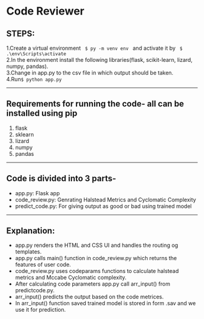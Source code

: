 # Code Reviewer #
## STEPS: ##

1.Create a virtual environment <code> $ py -m venv env </code> and activate it by <code> $ .\env\Scripts\activate </code> <br/>
2.In the environment install the following libraries(flask, scikit-learn, lizard, numpy, pandas). <br/>
3.Change in app.py to the csv file in which output should be taken.<br/>
4.Run<code>$ python app.py</code><br/>
- - - -
## Requirements for running the code- all can be installed using pip ##

1. flask <br>
2. sklearn <br>
3. lizard <br>
4. numpy <br>
5. pandas <br>
- - - -
## Code is divided into 3 parts- ##

* app.py: Flask app <br/>
* code_review.py: Genrating Halstead Metrics and Cyclomatic Complexity <br/>
* predict_code.py: For giving output as good or bad using trained model <br/>
- - - -
## Explanation: ## 

* app.py renders the HTML and CSS UI and handles the routing og templates.<br/>
* app.py calls main() function in code_review.py which returns the features of user code.<br/>
* code_review.py uses codeparams functions to calculate halstead metrics and Mccabe Cyclomatic complexity.<br/>
* After calculating code parameters app.py call arr_input() from predictcode.py.<br/>
* arr_input() predicts the output based on the code metrices.<br/>
* In arr_input() function saved trained model is stored in form .sav and we use it for prediction.<br/>
